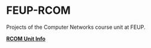 # FEUP-RCOM

Projects of the Computer Networks course unit at FEUP.

[**RCOM Unit Info**](https://sigarra.up.pt/feup/pt/ucurr_geral.ficha_uc_view?pv_ocorrencia_id=501687)
